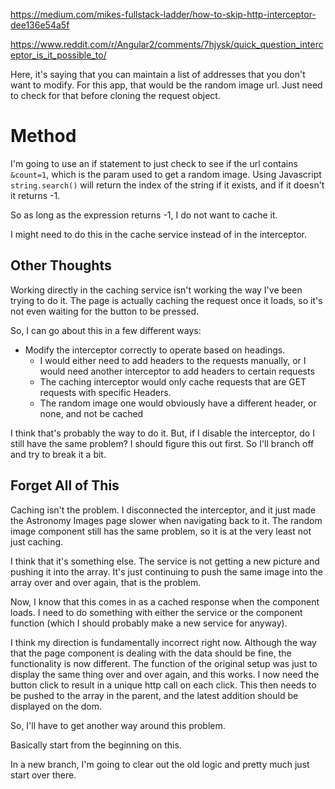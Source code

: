 <https://medium.com/mikes-fullstack-ladder/how-to-skip-http-interceptor-dee136e54a5f>  

<https://www.reddit.com/r/Angular2/comments/7hjysk/quick_question_interceptor_is_it_possible_to/>  

Here, it's saying that you can maintain a list of addresses that you don't want to modify.
For this app, that would be the random image url.
Just need to check for that before cloning the request object.

# Method

I'm going to use an if statement to just check to see if the url contains `&count=1`, which is the param used to get a random image.
Using Javascript `string.search()` will return the index of the string if it exists, and if it doesn't it returns -1.  

So as long as the expression returns -1, I do not want to cache it.  

I might need to do this in the cache service instead of in the interceptor.  

## Other Thoughts

Working directly in the caching service isn't working the way I've been trying to do it.
The page is actually caching the request once it loads, so it's not even waiting for the button to be pressed.  

So, I can go about this in a few different ways:

- Modify the interceptor correctly to operate based on headings.
  - I would either need to add headers to the requests manually, or I would need another interceptor to add headers to certain requests
  - The caching interceptor would only cache requests that are GET requests with specific Headers.
  - The random image one would obviously have a different header, or none, and not be cached  

I think that's probably the way to do it.
But, if I disable the interceptor, do I still have the same problem?
I should figure this out first.
So I'll branch off and try to break it a bit.  

## Forget All of This

Caching isn't the problem.
I disconnected the interceptor, and it just made the Astronomy Images page slower when navigating back to it.
The random image component still has the same problem, so it is at the very least not just caching.  

I think that it's something else.
The service is not getting a new picture and pushing it into the array.
It's just continuing to push the same image into the array over and over again, that is the problem.  

Now, I know that this comes in as a cached response when the component loads.
I need to do something with either the service or the component function (which I should probably make a new service for anyway).

I think my direction is fundamentally incorrect right now.
Although the way that the page component is dealing with the data should be fine, the functionality is now different.
The function of the original setup was just to display the same thing over and over again, and this works.
I now need the button click to result in a unique http call on each click.
This then needs to be pushed to the array in the parent, and the latest addition should be displayed on the dom.  

So, I'll have to get another way around this problem.  

Basically start from the beginning on this.  

In a new branch, I'm going to clear out the old logic and pretty much just start over there.
